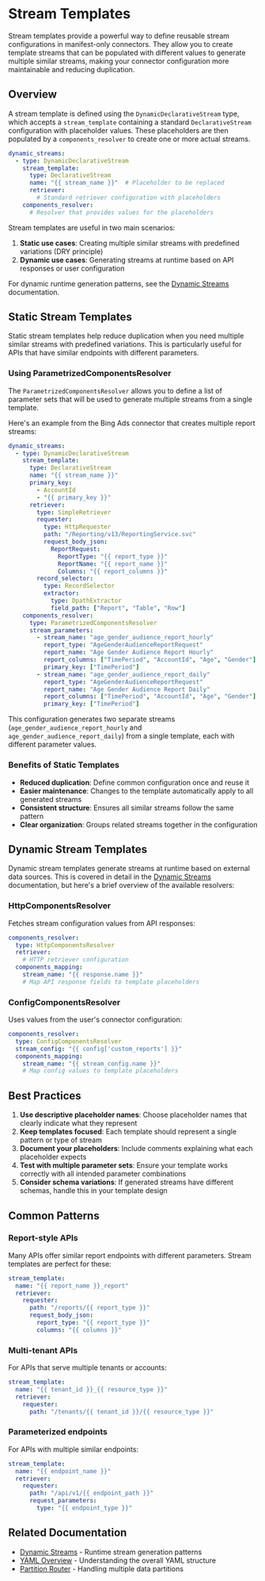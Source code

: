 # Stream Templates

Stream templates provide a powerful way to define reusable stream configurations in manifest-only connectors. They allow you to create template streams that can be populated with different values to generate multiple similar streams, making your connector configuration more maintainable and reducing duplication.

## Overview

A stream template is defined using the `DynamicDeclarativeStream` type, which accepts a `stream_template` containing a standard `DeclarativeStream` configuration with placeholder values. These placeholders are then populated by a `components_resolver` to create one or more actual streams.

```yaml
dynamic_streams:
  - type: DynamicDeclarativeStream
    stream_template:
      type: DeclarativeStream
      name: "{{ stream_name }}"  # Placeholder to be replaced
      retriever:
        # Standard retriever configuration with placeholders
    components_resolver:
      # Resolver that provides values for the placeholders
```

Stream templates are useful in two main scenarios:

1. **Static use cases**: Creating multiple similar streams with predefined variations (DRY principle)
2. **Dynamic use cases**: Generating streams at runtime based on API responses or user configuration

For dynamic runtime generation patterns, see the [Dynamic Streams](./dynamic-streams.md) documentation.

## Static Stream Templates

Static stream templates help reduce duplication when you need multiple similar streams with predefined variations. This is particularly useful for APIs that have similar endpoints with different parameters.

### Using ParametrizedComponentsResolver

The `ParametrizedComponentsResolver` allows you to define a list of parameter sets that will be used to generate multiple streams from a single template.

Here's an example from the Bing Ads connector that creates multiple report streams:

```yaml
dynamic_streams:
  - type: DynamicDeclarativeStream
    stream_template:
      type: DeclarativeStream
      name: "{{ stream_name }}"
      primary_key:
        - AccountId
        - "{{ primary_key }}"
      retriever:
        type: SimpleRetriever
        requester:
          type: HttpRequester
          path: "/Reporting/v13/ReportingService.svc"
          request_body_json:
            ReportRequest:
              ReportType: "{{ report_type }}"
              ReportName: "{{ report_name }}"
              Columns: "{{ report_columns }}"
        record_selector:
          type: RecordSelector
          extractor:
            type: DpathExtractor
            field_path: ["Report", "Table", "Row"]
    components_resolver:
      type: ParametrizedComponentsResolver
      stream_parameters:
        - stream_name: "age_gender_audience_report_hourly"
          report_type: "AgeGenderAudienceReportRequest"
          report_name: "Age Gender Audience Report Hourly"
          report_columns: ["TimePeriod", "AccountId", "Age", "Gender"]
          primary_key: ["TimePeriod"]
        - stream_name: "age_gender_audience_report_daily"
          report_type: "AgeGenderAudienceReportRequest" 
          report_name: "Age Gender Audience Report Daily"
          report_columns: ["TimePeriod", "AccountId", "Age", "Gender"]
          primary_key: ["TimePeriod"]
```

This configuration generates two separate streams (`age_gender_audience_report_hourly` and `age_gender_audience_report_daily`) from a single template, each with different parameter values.

### Benefits of Static Templates

- **Reduced duplication**: Define common configuration once and reuse it
- **Easier maintenance**: Changes to the template automatically apply to all generated streams
- **Consistent structure**: Ensures all similar streams follow the same pattern
- **Clear organization**: Groups related streams together in the configuration

## Dynamic Stream Templates

Dynamic stream templates generate streams at runtime based on external data sources. This is covered in detail in the [Dynamic Streams](./dynamic-streams.md) documentation, but here's a brief overview of the available resolvers:

### HttpComponentsResolver

Fetches stream configuration values from API responses:

```yaml
components_resolver:
  type: HttpComponentsResolver
  retriever:
    # HTTP retriever configuration
  components_mapping:
    stream_name: "{{ response.name }}"
    # Map API response fields to template placeholders
```

### ConfigComponentsResolver  

Uses values from the user's connector configuration:

```yaml
components_resolver:
  type: ConfigComponentsResolver
  stream_config: "{{ config['custom_reports'] }}"
  components_mapping:
    stream_name: "{{ stream_config.name }}"
    # Map config values to template placeholders
```

## Best Practices

1. **Use descriptive placeholder names**: Choose placeholder names that clearly indicate what they represent
2. **Keep templates focused**: Each template should represent a single pattern or type of stream
3. **Document your placeholders**: Include comments explaining what each placeholder expects
4. **Test with multiple parameter sets**: Ensure your template works correctly with all intended parameter combinations
5. **Consider schema variations**: If generated streams have different schemas, handle this in your template design

## Common Patterns

### Report-style APIs
Many APIs offer similar report endpoints with different parameters. Stream templates are perfect for these:

```yaml
stream_template:
  name: "{{ report_name }}_report"
  retriever:
    requester:
      path: "/reports/{{ report_type }}"
      request_body_json:
        report_type: "{{ report_type }}"
        columns: "{{ columns }}"
```

### Multi-tenant APIs
For APIs that serve multiple tenants or accounts:

```yaml
stream_template:
  name: "{{ tenant_id }}_{{ resource_type }}"
  retriever:
    requester:
      path: "/tenants/{{ tenant_id }}/{{ resource_type }}"
```

### Parameterized endpoints
For APIs with multiple similar endpoints:

```yaml
stream_template:
  name: "{{ endpoint_name }}"
  retriever:
    requester:
      path: "/api/v1/{{ endpoint_path }}"
      request_parameters:
        type: "{{ endpoint_type }}"
```

## Related Documentation

- [Dynamic Streams](./dynamic-streams.md) - Runtime stream generation patterns
- [YAML Overview](./yaml-overview.md) - Understanding the overall YAML structure
- [Partition Router](./partition-router.md) - Handling multiple data partitions
